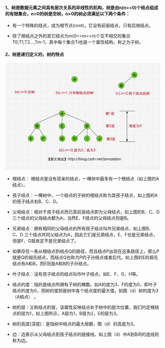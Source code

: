 #### 1、树是数据元素之间具有层次关系的非线性的机构，树是由n(n>=0)个结点组成的有限集合，n=0的树是空树，n>0的树必须满足以下两个条件：

  - 有一个特殊的结点，成为根节点(root)，它没有前驱结点，只有后继结点。
  
  - 除了根结点之外的其它结点为m(0<=m<=n)个互不相交的集合T0,T1,T2...,Tm-1，其中每个集合Ti也是一个属性结构，称之为子树。
  
#### 2、树是递归定义的，树的特点

  ![树](https://github.com/chen-eugene/Algorithm/blob/master/image/20161218200648524.png)

  - 根结点： 根结点是没有双亲的结点，一棵树中最多有一个根结点（如上图的A结点）。 
  
  - 孩子结点：一棵树中，一个结点的子树的根结点称为其孩子结点，如上图的A的孩子结点右B、C、D。
  
  - 父母结点：相对于孩子结点而已其前驱结点即为父母结点，如上图的B、C、D 三个结点的父母结点都为A，当然E、F结点的父母结点则是B。
  
  - 兄弟结点：拥有相同的父母结点的所有孩子结点叫作兄弟结点，如上图B、C、D 三个结点共同父结点为A，因此它们是兄弟结点，E、F也是兄弟结点，但是F、G就肯定不是兄弟结点了。 
  
  - 如果存在一条从根结点到结点Q的路径，而且结点P出现在这条路径上，那么P就是Q的祖先结点，而结点Q也称为P的子孙结点或者后代。如上图的E的祖先结点有A和B，而E则是A和B的子孙结点。
  
  - 叶子结点：没有孩子结点的结点叫作叶子结点，如E、F、G、H等。 
  
  - 结点的度：指的是结点所拥有子树的棵数。如A的度为3，F的度为0，即叶子结点的度为0，而树的度则是树中各个结点度的最大值，如图（d）树的度为3（A结点） 。
  
  - 树的层：又称结点的层，该属性反映结点处于树中的层次位置，我们约定根结点的层为1，如上图所示，A层为1，B层为2，E的层为3。 

  - 树的高度(深度)：是指树中结点的最大层数，图（d）的高度为3。 
  
  - 边：边表示从父母结点到孩子结点的链接线，如上图（d）中A到B间的连线则称为边。
